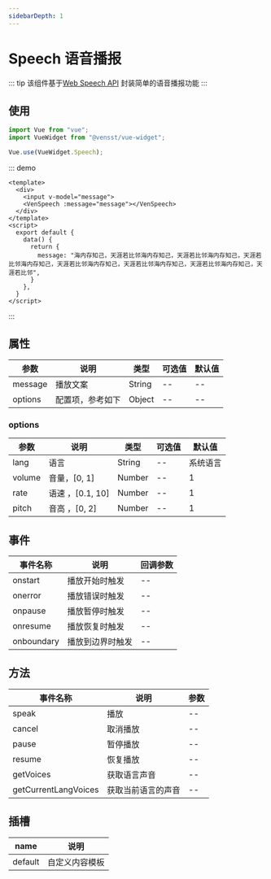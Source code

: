 ```yaml
---
sidebarDepth: 1
---
```

# Speech 语音播报

::: tip
该组件基于[Web Speech API](https://developer.mozilla.org/zh-CN/docs/Web/API/Web_Speech_API/Using_the_Web_Speech_API#speech_recognition)
封装简单的语音播报功能
:::

## 使用

```js
import Vue from "vue";
import VueWidget from "@vensst/vue-widget";

Vue.use(VueWidget.Speech);
```

::: demo

```vue
<template>
  <div>
    <input v-model="message">
    <VenSpeech :message="message"></VenSpeech>
  </div>
</template>
<script>
  export default {
    data() {
      return {
        message: "海内存知己，天涯若比邻海内存知己，天涯若比邻海内存知己，天涯若比邻海内存知己，天涯若比邻海内存知己，天涯若比邻海内存知己，天涯若比邻海内存知己，天涯若比邻",
      }
    },
  }
</script>
```

:::

## 属性

| 参数      | 说明       | 类型     | 可选值 | 默认值 |
|---------|----------|--------|-----|-----|
| message | 播放文案     | String | --  | --  |
| options | 配置项，参考如下 | Object | --  | --  |

### options

| 参数     | 说明              | 类型     | 可选值 | 默认值  |
|--------|-----------------|--------|-----|------|
| lang   | 语言              | String | --  | 系统语言 |
| volume | 音量，\[0, 1\]     | Number | --  | 1    |
| rate   | 语速 ，\[0.1, 10\] | Number | --  | 1    |
| pitch  | 音高 ，\[0, 2\]    | Number | --  | 1    |

## 事件

| 事件名称       | 说明       | 回调参数 |
|------------|----------|------|
| onstart    | 播放开始时触发  | --   |
| onerror    | 播放错误时触发  | --   |
| onpause    | 播放暂停时触发  | --   |
| onresume   | 播放恢复时触发  | --   |
| onboundary | 播放到边界时触发 | --   |

## 方法

| 事件名称                 | 说明        | 参数 |
|----------------------|-----------|----|
| speak                | 播放        | -- |
| cancel               | 取消播放      | -- |
| pause                | 暂停播放      | -- |
| resume               | 恢复播放      | -- |
| getVoices            | 获取语言声音    | -- |
| getCurrentLangVoices | 获取当前语言的声音 | -- |

## 插槽

| name    | 说明      |
|---------|---------|
| default | 自定义内容模板 |
